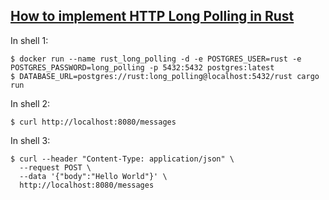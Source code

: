 ## [How to implement HTTP Long Polling in Rust](https://kerkour.com/blog/rust-http-long-polling)

In shell 1:
```shell
$ docker run --name rust_long_polling -d -e POSTGRES_USER=rust -e POSTGRES_PASSWORD=long_polling -p 5432:5432 postgres:latest
$ DATABASE_URL=postgres://rust:long_polling@localhost:5432/rust cargo run
```


In shell 2:
```shell
$ curl http://localhost:8080/messages
```


In shell 3:
```shell
$ curl --header "Content-Type: application/json" \
  --request POST \
  --data '{"body":"Hello World"}' \
  http://localhost:8080/messages
```
